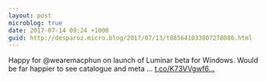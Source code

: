 ```yaml
---
layout: post
microblog: true
date: 2017-07-14 09:24 +1000
guid: http://desparoz.micro.blog/2017/07/13/t885641033807278086.html
---
```

Happy for @wearemacphun on launch of Luminar beta for Windows. 
 Would be far happier to see catalogue and meta ... [t.co/K73VVgwf6...](https://t.co/K73VVgwf6V)
